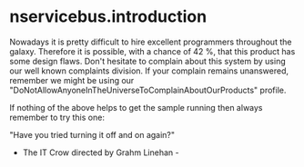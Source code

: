 nservicebus.introduction
========================

Nowadays it is pretty difficult to hire excellent programmers throughout the galaxy.
Therefore it is possible, with a chance of 42 %, that this product has some design
flaws. Don't hesitate to complain about this system by using our well known
complaints division. If your complain remains unanswered, remember we might be 
using our "DoNotAllowAnyoneInTheUniverseToComplainAboutOurProducts" profile.

If nothing of the above helps to get the sample running then always remember to
try this one:

"Have you tried turning it off and on again?" 

 - The IT Crow directed by Grahm Linehan -